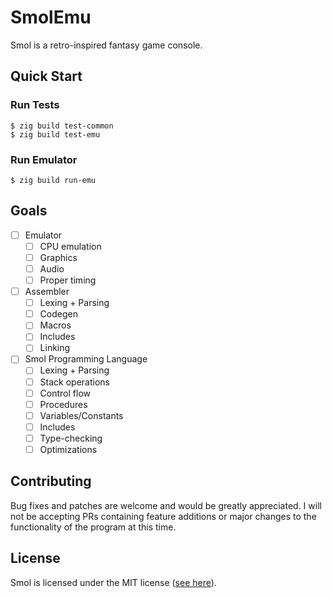 # SmolEmu

Smol is a retro-inspired fantasy game console.

## Quick Start

### Run Tests

```
$ zig build test-common
$ zig build test-emu
```

### Run Emulator

```
$ zig build run-emu
```

## Goals

- [ ] Emulator
    - [ ] CPU emulation
    - [ ] Graphics
    - [ ] Audio
    - [ ] Proper timing

- [ ] Assembler
    - [ ] Lexing + Parsing
    - [ ] Codegen
    - [ ] Macros
    - [ ] Includes
    - [ ] Linking

- [ ] Smol Programming Language
    - [ ] Lexing + Parsing
    - [ ] Stack operations
    - [ ] Control flow
    - [ ] Procedures
    - [ ] Variables/Constants
    - [ ] Includes
    - [ ] Type-checking
    - [ ] Optimizations

## Contributing

Bug fixes and patches are welcome and would be greatly appreciated.
I will not be accepting PRs containing feature additions or major changes to the functionality of the program at this time.

## License

Smol is licensed under the MIT license ([see here](./LICENSE)).
